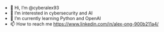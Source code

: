 - 👋 Hi, I’m @cyberalex93
- 👀 I’m interested in cybersecurity and AI
- 🌱 I’m currently learning Python and OpenAI
- 📫 How to reach me https://www.linkedin.com/in/alex-ong-900b211a4/


<!---
cyberalex93/cyberalex93 is a ✨ special ✨ repository because its `README.md` (this file) appears on your GitHub profile.
You can click the Preview link to take a look at your changes.
--->
